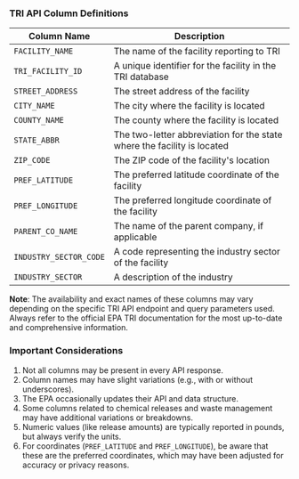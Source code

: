 ### TRI API Column Definitions

| Column Name                      | Description                                                             |
|------------------------------------|------------------------------------|
| `FACILITY_NAME`                  | The name of the facility reporting to TRI                               |
| `TRI_FACILITY_ID`                | A unique identifier for the facility in the TRI database                |
| `STREET_ADDRESS`                 | The street address of the facility                                      |
| `CITY_NAME`                      | The city where the facility is located                                  |
| `COUNTY_NAME`                    | The county where the facility is located                                |
| `STATE_ABBR`                     | The two-letter abbreviation for the state where the facility is located |
| `ZIP_CODE`                       | The ZIP code of the facility's location                                 |
| `PREF_LATITUDE`                  | The preferred latitude coordinate of the facility                       |
| `PREF_LONGITUDE`                 | The preferred longitude coordinate of the facility                      |
| `PARENT_CO_NAME`                 | The name of the parent company, if applicable                           |
| `INDUSTRY_SECTOR_CODE`           | A code representing the industry sector of the facility                 |
| `INDUSTRY_SECTOR`                | A description of the industry 

**Note**: The availability and exact names of these columns may vary depending on the specific TRI API endpoint and query parameters used. Always refer to the official EPA TRI documentation for the most up-to-date and comprehensive information.

### Important Considerations

1.  Not all columns may be present in every API response.
2.  Column names may have slight variations (e.g., with or without underscores).
3.  The EPA occasionally updates their API and data structure.
4.  Some columns related to chemical releases and waste management may have additional variations or breakdowns.
5.  Numeric values (like release amounts) are typically reported in pounds, but always verify the units.
6.  For coordinates (`PREF_LATITUDE` and `PREF_LONGITUDE`), be aware that these are the preferred coordinates, which may have been adjusted for accuracy or privacy reasons.